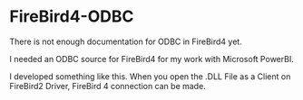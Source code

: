 # FireBird4-ODBC

There is not enough documentation for ODBC in FireBird4 yet.

I needed an ODBC source for FireBird4 for my work with Microsoft PowerBI.

I developed something like this.
When you open the .DLL File as a Client on FireBird2 Driver, FireBird 4 connection can be made.
